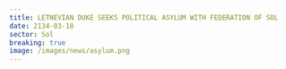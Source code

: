 ```yaml
---
title: LETNEVIAN DUKE SEEKS POLITICAL ASYLUM WITH FEDERATION OF SOL
date: 2134-03-18
sector: Sol
breaking: true
image: /images/news/asylum.png
---
```



